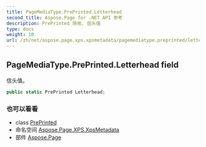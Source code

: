 ```yaml
---
title: PageMediaType.PrePrinted.Letterhead
second_title: Aspose.Page for .NET API 参考
description: PrePrinted 场地. 信头值
type: docs
weight: 10
url: /zh/net/aspose.page.xps.xpsmetadata/pagemediatype.preprinted/letterhead/
---
```

## PageMediaType.PrePrinted.Letterhead field

信头值。

```csharp
public static PrePrinted Letterhead;
```

### 也可以看看

* class [PrePrinted](../)
* 命名空间 [Aspose.Page.XPS.XpsMetadata](../../pagemediatype.preprinted/)
* 部件 [Aspose.Page](../../../)


